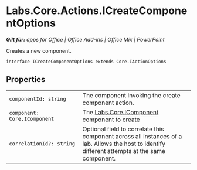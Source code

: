 
# Labs.Core.Actions.ICreateComponentOptions

 _**Gilt für:** apps for Office | Office Add-ins | Office Mix | PowerPoint_

Creates a new component.

```
interface ICreateComponentOptions extends Core.IActionOptions
```


## Properties


|||
|:-----|:-----|
| `componentId: string`|The component invoking the create component action.|
| `component: Core.IComponent`|The [Labs.Core.IComponent](../../reference/office-mix/labs.core.icomponent.md) component to create|
| `correlationId?: string`|Optional field to correlate this component across all instances of a lab. Allows the host to identify different attempts at the same component.|
